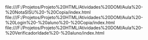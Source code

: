file:///F:/Projetos/Projeto%20HTML/Atividades%20DOM/Aula%20-%20NotaSISU%20-%20Copia/index.html
file:///F:/Projetos/Projeto%20HTML/Atividades%20DOM/Aula%20-%20Login%20-%20aluno%20-%20Copia/index.html
file:///F:/Projetos/Projeto%20HTML/Atividades%20DOM/Aula%20-%20VerificadorIdade%20-%20aluno/index.html
